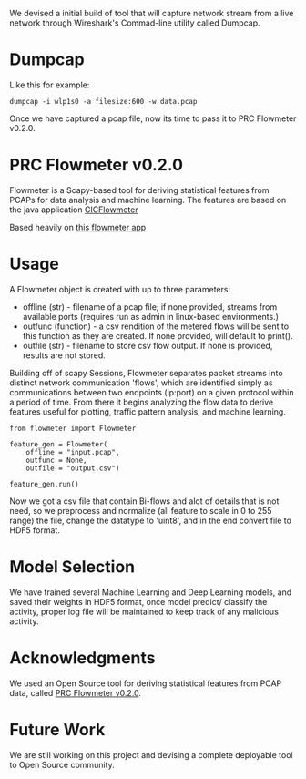 We devised a initial build of tool that will capture network stream from a live network through Wireshark's Commad-line utility called Dumpcap.

# Dumpcap

Like this for example:

```
dumpcap -i wlp1s0 -a filesize:600 -w data.pcap

```

Once we have captured a pcap file, now its time to pass it to PRC Flowmeter v0.2.0.

# PRC Flowmeter v0.2.0

Flowmeter is a Scapy-based tool for deriving statistical features from PCAPs for data analysis and machine learning. The features are based on the java application [CICFlowmeter](https://github.com/ahlashkari/CICFlowMeter/)

Based heavily on [this flowmeter app](https://github.com/alekzandr/flowmeter)

# Usage

A Flowmeter object is created with up to three parameters:

- offline (str) - filename of a pcap file; if none provided, streams from available ports (requires run as admin in linux-based environments.)
- outfunc (function) - a csv rendition of the metered flows will be sent to this function as they are created. If none provided, will default to print().
- outfile (str) - filename to store csv flow output. If none is provided, results are not stored.

Building off of scapy Sessions, Flowmeter separates packet streams into distinct network communication 'flows', which are identified simply as communications between two endpoints (ip:port) on a given protocol within a period of time. From there it begins analyzing the flow data to derive features useful for plotting, traffic pattern analysis, and machine learning.

```
from flowmeter import Flowmeter

feature_gen = Flowmeter(
    offline = "input.pcap",
    outfunc = None,
    outfile = "output.csv")

feature_gen.run()

```

<!--
# Contributions
If you would like to contribute feel free to fork the repo, clone the project, submit pull requests, open issues, or request features/enhancements.

# License
PRCFlowmeter is currently licensed under the GNU GPLv2. -->

Now we got a csv file that contain Bi-flows and alot of details that is not need, so we preprocess and normalize (all feature to scale in 0 to 255 range) the file, change the datatype to 'uint8', and in the end convert file to HDF5 format.

# Model Selection

We have trained several Machine Learning and Deep Learning models, and saved their weights in HDF5 format, once model predict/ classify the activity, proper log file will be maintained to keep track of any malicious activity.

# Acknowledgments

We used an Open Source tool for deriving statistical features from PCAP data, called [PRC Flowmeter v0.2.0](https://github.com/prc-hsv/flowmeter).

# Future Work

We are still working on this project and devising a complete deployable tool to Open Source community.
